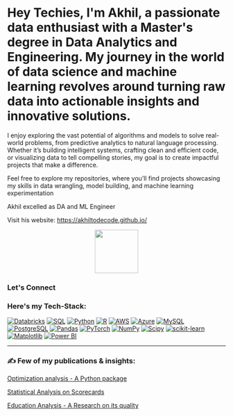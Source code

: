 # Hey Techies, I'm Akhil, a passionate data enthusiast with a Master's degree in Data Analytics and Engineering. My journey in the world of data science and machine learning revolves around turning raw data into actionable insights and innovative solutions.

I enjoy exploring the vast potential of algorithms and models to solve real-world problems, from predictive analytics to natural language processing. Whether it’s building intelligent systems, crafting clean and efficient code, or visualizing data to tell compelling stories, my goal is to create impactful projects that make a difference.

Feel free to explore my repositories, where you’ll find projects showcasing my skills in data wrangling, model building, and machine learning experimentation

Akhil excelled as DA and ML Engineer

Visit his website: https://akhiltodecode.github.io/ <div id="header" align="center">
  <img src="https://media.giphy.com/media/vLlpbDafjgHystuJ0a/giphy.gif" width="100"/>
</div>


### Let's Connect


### Here's my Tech-Stack:
[![Databricks](https://img.shields.io/badge/Databricks-FF5733?style=flat&logo=databricks&logoColor=white)](https://databricks.com/)
[![SQL](https://img.shields.io/badge/SQL-003B57?style=flat&logo=sql&logoColor=white)](https://en.wikipedia.org/wiki/SQL)
[![Python](https://img.shields.io/badge/Python-3776AB?style=flat&logo=python&logoColor=white)](https://www.python.org/)
[![R](https://img.shields.io/badge/R-276DC3?style=flat&logo=r&logoColor=white)](https://www.r-project.org/)
[![AWS](https://img.shields.io/badge/AWS-232F3E?style=flat&logo=amazon-aws&logoColor=white)](https://aws.amazon.com/)
[![Azure](https://img.shields.io/badge/Azure-0089D6?style=flat&logo=microsoft-azure&logoColor=white)](https://azure.microsoft.com/)
[![MySQL](https://img.shields.io/badge/MySQL-4479A1?style=flat&logo=mysql&logoColor=white)](https://www.mysql.com/)
[![PostgreSQL](https://img.shields.io/badge/PostgreSQL-336791?style=flat&logo=postgresql&logoColor=white)](https://www.postgresql.org/)
[![Pandas](https://img.shields.io/badge/Pandas-150458?style=flat&logo=pandas&logoColor=white)](https://pandas.pydata.org/)
[![PyTorch](https://img.shields.io/badge/PyTorch-EE4C2C?style=flat&logo=pytorch&logoColor=white)](https://pytorch.org/)
[![NumPy](https://img.shields.io/badge/NumPy-013243?style=flat&logo=numpy&logoColor=white)](https://numpy.org/)
[![Scipy](https://img.shields.io/badge/Scipy-8CAAE6?style=flat&logo=scipy&logoColor=white)](https://www.scipy.org/)
[![scikit-learn](https://img.shields.io/badge/scikit--learn-F7931E?style=flat&logo=scikit-learn&logoColor=white)](https://scikit-learn.org/)
[![Matplotlib](https://img.shields.io/badge/Matplotlib-3776AB?style=flat&logo=matplotlib&logoColor=white)](https://matplotlib.org/)
[![Power BI](https://img.shields.io/badge/Power%20BI-F2C811?style=flat&logo=power-bi&logoColor=white)](https://powerbi.microsoft.com/)

---

### :writing_hand: Few of my publications & insights:
[Optimization analysis - A Python package](https://pypi.org/project/optimize-device-analysis/)

[Statistical Analysis on Scorecards](https://mason.gmu.edu/~akeerthi/Proposal_home.html)

[Education Analysis - A Research on its quality](https://mason.gmu.edu/~akeerthi/Proposal_home.html)


